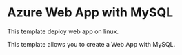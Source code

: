 # Azure Web App with MySQL

This template deploy web app on linux.

This template allows you to create a Web App with MySQL.